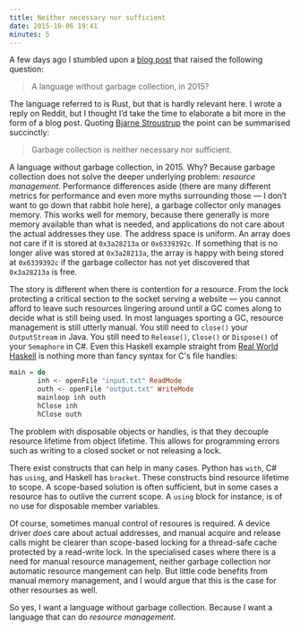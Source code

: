 ```yaml
---
title: Neither necessary nor sufficient
date: 2015-10-06 19:41
minutes: 5
---
```


A few days ago I stumbled upon a [blog post][when-rust-makes-sense]
that raised the following question:

> A language without garbage collection, in 2015?

The language referred to is Rust,
but that is hardly relevant here.
I wrote a reply on Reddit,
but I thought I’d take the time to elaborate a bit more
in the form of a blog post.
Quoting [Bjarne Stroustrup][bjarne-quote]
the point can be summarised succinctly:

> Garbage collection is neither necessary nor sufficient.

[when-rust-makes-sense]: https://m50d.github.io/2015/09/28/when-rust-makes-sense.html
[bjarne-quote]:          https://isocpp.org/blog/2015/09/bjarne-stroustrup-announces-cpp-core-guidelines

<!--more-->

A language without garbage collection, in 2015.
Why?
Because garbage collection does not solve the deeper underlying problem:
_resource management_.
Performance differences aside
(there are many different metrics for performance
and even more myths surrounding those
— I don’t want to go down that rabbit hole here),
a garbage collector only manages memory.
This works well for memory,
because there generally is more memory available than what is needed,
and applications do not care about the actual addresses they use.
The address space is uniform.
An array does not care if it is stored at `0x3a28213a` or `0x6339392c`.
If something that is no longer alive was stored at `0x3a28213a`,
the array is happy with being stored at `0x6339392c`
if the garbage collector has not yet discovered that `0x3a28213a` is free.

The story is different when there is contention for a resource.
From the lock protecting a critical section to the socket serving a website
— you cannot afford to leave such resources lingering around
until a GC comes along to decide what is still being used.
In most languages sporting a GC,
resource management is still utterly manual.
You still need to `close()` your `OutputStream` in Java.
You still need to `Release()`, `Close()` or `Dispose()` of your `Semaphore` in C#.
Even this Haskell example straight from [Real World Haskell][real-world-haskell]
is nothing more than fancy syntax for C's file handles:

```haskell
main = do 
       inh <- openFile "input.txt" ReadMode
       outh <- openFile "output.txt" WriteMode
       mainloop inh outh
       hClose inh
       hClose outh
```

The problem with disposable objects or handles,
is that they decouple resource lifetime from object lifetime.
This allows for programming errors such as writing to a closed socket
or not releasing a lock.

There exist constructs that can help in many cases.
Python has `with`, C# has `using`, and Haskell has `bracket`.
These constructs bind resource lifetime to scope.
A scope-based solution is often sufficient,
but in some cases a resource has to outlive the current scope.
A `using` block for instance,
is of no use for disposable member variables.

[real-world-haskell]: http://book.realworldhaskell.org/read/io.html#io.files

Of course, sometimes manual control of resoures is required.
A device driver _does_ care about actual addresses,
and manual acquire and release calls might be clearer than scope-based locking
for a thread-safe cache protected by a read-write lock.
In the specialised cases where there is a need for manual resource management,
neither garbage collection nor automatic resource mangement can help.
But little code benefits from manual memory management,
and I would argue that this is the case for other resourses as well.

So yes, I want a language without garbage collection.
Because I want a language that can do _resource management_.

